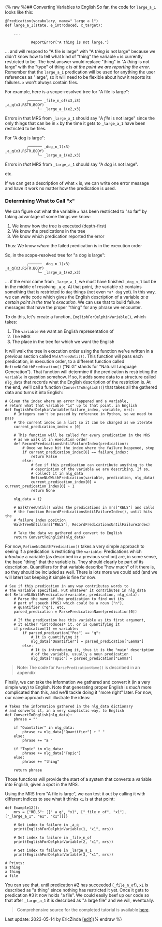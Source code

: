 {% raw %}## Converting Variables to English
So far, the code for `large_a_1` looks like this:
```
@Predication(vocabulary, name="_large_a_1")
def large_a_1(state, e_introduced, x_target):
            
    ...
    
            ReportError("A thing is not large.")
```

... and will respond to "A file is large" with "A *thing* is not large" because we didn't know how to tell what kind of "thing" the variable `x` is currently restricted to be.  The best answer would replace "thing" in "A *thing* is not large" with the "type" of thing `x` is *at the point we are reporting the error*. Remember that the `large_a_1` predication will be used for anything the user references as "large", so it will need to be flexible about how it reports its failures.  `x` won't always contain files.

For example, here is a scope-resolved tree for "A file is large":

```
          ┌────── _file_n_of(x3,i8)
_a_q(x3,RSTR,BODY)    
               └─ _large_a_1(e2,x3)
```

Errors in that MRS from `_large_a_1` should say "A *file* is not large" since the only things that can be in `x` by the time it gets to `_large_a_1` have been restricted to be files. 

For "A dog is large":
```
          ┌────── _dog_n_1(x3)
_a_q(x3,RSTR,BODY)    
               └─ _large_a_1(e2,x3)
```
Errors in *that* MRS from `_large_a_1` should say "A *dog* is not large". 

etc. 

If we can get a description of what `x` is, we can write one error message and have it work no matter how the predication is used.

### Determining What to Call "x"
We can figure out what the variable `x` has been restricted to "so far" by taking advantage of some things we know:

1. We know how the tree is executed (depth-first)
2. We know the predications in the tree
3. We know which predication reported the error 

Thus: We know *where* the failed predication is in the execution order

So, in the scope-resolved tree for "a dog is large":

```
          ┌────── _dog_n_1(x3)
_a_q(x3,RSTR,BODY)    
               └─ _large_a_1(e2,x3)
```

... if the error came from `_large_a_1`, we must have finished `_dog_n_1` but be in the middle of resolving `_a_q`.  At that point, the variable `x3` contains something that is restricted to `dog` things (not even `*a* dog` yet).  In this way, we can write code which gives the English description of a variable *at a certain point in the tree's execution*. We can use that to build failure messages that have the proper "thing" for any phrase we encounter.

To do this, let's create a function, `EnglishForDelphinVariable()`, which takes:

1. The `variable` we want an English representation of 
2. The MRS
3. The place in the tree for which we want the English

It will walk the tree in execution order using the function we've written in a previous section called `WalkTreeUntil()`. This function will pass each predication, in execution order, to a different function called `RefineNLGWithPredication()` ("NLG" stands for "Natural Language Generation"). That function will determine if the predication is restricting the `variable` in question somehow. If so, it adds some data to a structure called `nlg_data` that records what the English description of the restriction is. At the end, we'll call a function (`ConvertToEnglish()`) that takes all the gathered data and turns it into English:

```
# Given the index where an error happened and a variable,
# return what that variable "is" up to that point, in English
def EnglishForDelphinVariable(failure_index, variable, mrs):
    # Integers can't be passed by reference in Python, so we need to pass
    # the current index in a list so it can be changed as we iterate
    current_predication_index = [0]

    # This function will be called for every predication in the MRS
    # as we walk it in execution order
    def RecordPredicationsUntilFailureIndex(predication):
        # Once we have hit the index where the failure happened, stop
        if current_predication_index[0] == failure_index:
            return False
        else:
            # See if this predication can contribute anything to the
            # description of the variable we are describing. If so,
            # collect it in nlg_data
            RefineNLGWithPredication(variable, predication, nlg_data)
            current_predication_index[0] = current_predication_index[0] + 1
            return None

    nlg_data = {}
    
    # WalkTreeUntil() walks the predications in mrs["RELS"] and calls
    # the function RecordPredicationsUntilFailureIndex(), until hits the
    # failure_index position
    WalkTreeUntil(mrs["RELS"], RecordPredicationsUntilFailureIndex)
    
    # Take the data we gathered and convert to English
    return ConvertToEnglish(nlg_data)
```

For now, `RefineNLGWithPredication()` takes a very simple approach to seeing if a predication is restricting the `variable`: Predications which *introduce* a variable (as described in a previous section) are, in some sense, the base "thing" that the variable is. They should clearly be part of its description. Quantifiers for that variable describe "how much" of it there is, so they should be included as well. There is lots more we could add (and we will later) but keeping it simple is fine for now:

```
# See if this predication in any way contributes words to 
# the variable specified. Put whatever it contributes in nlg_data
def RefineNLGWithPredication(variable, predication, nlg_data):
    # Parse the name of the predication to find out its 
    # part of speech (POS) which could be a noun ("n"), 
    # quantifier ("q"), etc. 
    parsed_predication = ParsePredicationName(predication[0])

    # If the predication has this variable as its first argument,
    # it either *introduces* it, or is quantifying it
    if predication[1] == variable:
        if parsed_predication["Pos"] == "q":
            # It is quantifying it
            nlg_data["Quantifier"] = parsed_predication["Lemma"]
        else:
            # It is introducing it, thus it is the "main" description
            # of the variable, usually a noun predication
            nlg_data["Topic"] = parsed_predication["Lemma"]
```

> Note: The code for `ParsePredicationName()` is described in an appendix

Finally, we can take the information we gathered and convert it (in a very simple way) to English. Note that generating proper English is *much* more complicated than this, and we'll tackle doing it "more right" later. For now, our naive approach will illustrate the ideas:

```
# Takes the information gathered in the nlg_data dictionary
# and converts it, in a very simplistic way, to English
def ConvertToEnglish(nlg_data):
    phrase = ""

    if "Quantifier" in nlg_data:
        phrase += nlg_data["Quantifier"] + " "
    else:
        phrase += "a "

    if "Topic" in nlg_data:
        phrase += nlg_data["Topic"]
    else:
        phrase += "thing"

    return phrase
```

Those functions will provide the start of a system that converts a variable into English, given a spot in the MRS. 

Using the MRS from "A file is large", we can test it out by calling it with different indices to see what it thinks `x1` is at that point:

```
def Example12():
    mrs = {"RELS": [["_a_q", "x1", ["_file_n_of", "x1"], ["_large_a_1", "e1", "x1"]]]}
    
    # Set index to failure in _a_q
    print(EnglishForDelphinVariable(1, "x1", mrs))
    
    # Set index to failure in _file_n_of
    print(EnglishForDelphinVariable(2, "x1", mrs))

    # Set index to failure in _large_a_1
    print(EnglishForDelphinVariable(3, "x1", mrs))

# Prints:
a thing
a thing
a file
```

You can see that, until predication #2 has succeeded (`_file_n_of`), `x1` is described as "a thing" since nothing has restricted it yet. Once it gets to predication #3 it now holds "a file". We could easily beef up our code so that after `_large_a_1` it is described as "a large file" and we will, eventually.

> Comprehensive source for the completed tutorial is available [here](https://github.com/EricZinda/Perplexity).

Last update: 2023-05-14 by EricZinda [[edit](https://github.com/EricZinda/Perplexity/edit/main/docs/pxint/pxint0120ErrorsConceptualFailures.md)]{% endraw %}